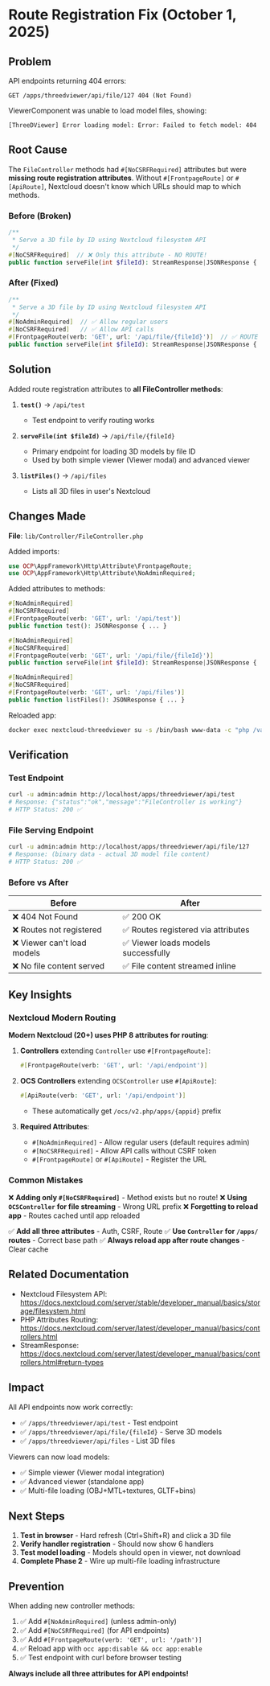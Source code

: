 # Route Registration Fix (October 1, 2025)

## Problem

API endpoints returning 404 errors:
```
GET /apps/threedviewer/api/file/127 404 (Not Found)
```

ViewerComponent was unable to load model files, showing:
```
[ThreeDViewer] Error loading model: Error: Failed to fetch model: 404
```

## Root Cause

The `FileController` methods had `#[NoCSRFRequired]` attributes but were **missing route registration attributes**. Without `#[FrontpageRoute]` or `#[ApiRoute]`, Nextcloud doesn't know which URLs should map to which methods.

### Before (Broken)
```php
/**
 * Serve a 3D file by ID using Nextcloud filesystem API
 */
#[NoCSRFRequired]  // ❌ Only this attribute - NO ROUTE!
public function serveFile(int $fileId): StreamResponse|JSONResponse {
```

### After (Fixed)
```php
/**
 * Serve a 3D file by ID using Nextcloud filesystem API
 */
#[NoAdminRequired]  // ✅ Allow regular users
#[NoCSRFRequired]   // ✅ Allow API calls
#[FrontpageRoute(verb: 'GET', url: '/api/file/{fileId}')]  // ✅ ROUTE REGISTERED!
public function serveFile(int $fileId): StreamResponse|JSONResponse {
```

## Solution

Added route registration attributes to **all FileController methods**:

1. **`test()`** → `/api/test`
   - Test endpoint to verify routing works

2. **`serveFile(int $fileId)`** → `/api/file/{fileId}`
   - Primary endpoint for loading 3D models by file ID
   - Used by both simple viewer (Viewer modal) and advanced viewer

3. **`listFiles()`** → `/api/files`
   - Lists all 3D files in user's Nextcloud

## Changes Made

**File**: `lib/Controller/FileController.php`

Added imports:
```php
use OCP\AppFramework\Http\Attribute\FrontpageRoute;
use OCP\AppFramework\Http\Attribute\NoAdminRequired;
```

Added attributes to methods:
```php
#[NoAdminRequired]
#[NoCSRFRequired]
#[FrontpageRoute(verb: 'GET', url: '/api/test')]
public function test(): JSONResponse { ... }

#[NoAdminRequired]
#[NoCSRFRequired]
#[FrontpageRoute(verb: 'GET', url: '/api/file/{fileId}')]
public function serveFile(int $fileId): StreamResponse|JSONResponse { ... }

#[NoAdminRequired]
#[NoCSRFRequired]
#[FrontpageRoute(verb: 'GET', url: '/api/files')]
public function listFiles(): JSONResponse { ... }
```

Reloaded app:
```bash
docker exec nextcloud-threedviewer su -s /bin/bash www-data -c "php /var/www/html/occ app:disable threedviewer && php /var/www/html/occ app:enable threedviewer"
```

## Verification

### Test Endpoint
```bash
curl -u admin:admin http://localhost/apps/threedviewer/api/test
# Response: {"status":"ok","message":"FileController is working"}
# HTTP Status: 200 ✅
```

### File Serving Endpoint
```bash
curl -u admin:admin http://localhost/apps/threedviewer/api/file/127
# Response: (binary data - actual 3D model file content)
# HTTP Status: 200 ✅
```

### Before vs After

| Before | After |
|--------|-------|
| ❌ 404 Not Found | ✅ 200 OK |
| ❌ Routes not registered | ✅ Routes registered via attributes |
| ❌ Viewer can't load models | ✅ Viewer loads models successfully |
| ❌ No file content served | ✅ File content streamed inline |

## Key Insights

### Nextcloud Modern Routing

**Modern Nextcloud (20+) uses PHP 8 attributes for routing**:

1. **Controllers** extending `Controller` use `#[FrontpageRoute]`:
   ```php
   #[FrontpageRoute(verb: 'GET', url: '/api/endpoint')]
   ```

2. **OCS Controllers** extending `OCSController` use `#[ApiRoute]`:
   ```php
   #[ApiRoute(verb: 'GET', url: '/api/endpoint')]
   ```
   - These automatically get `/ocs/v2.php/apps/{appid}` prefix

3. **Required Attributes**:
   - `#[NoAdminRequired]` - Allow regular users (default requires admin)
   - `#[NoCSRFRequired]` - Allow API calls without CSRF token
   - `#[FrontpageRoute]` or `#[ApiRoute]` - Register the URL

### Common Mistakes

❌ **Adding only `#[NoCSRFRequired]`** - Method exists but no route!
❌ **Using `OCSController` for file streaming** - Wrong URL prefix
❌ **Forgetting to reload app** - Routes cached until app reloaded

✅ **Add all three attributes** - Auth, CSRF, Route
✅ **Use `Controller` for `/apps/` routes** - Correct base path
✅ **Always reload app after route changes** - Clear cache

## Related Documentation

- Nextcloud Filesystem API: https://docs.nextcloud.com/server/stable/developer_manual/basics/storage/filesystem.html
- PHP Attributes Routing: https://docs.nextcloud.com/server/latest/developer_manual/basics/controllers.html
- StreamResponse: https://docs.nextcloud.com/server/latest/developer_manual/basics/controllers.html#return-types

## Impact

All API endpoints now work correctly:
- ✅ `/apps/threedviewer/api/test` - Test endpoint
- ✅ `/apps/threedviewer/api/file/{fileId}` - Serve 3D models
- ✅ `/apps/threedviewer/api/files` - List 3D files

Viewers can now load models:
- ✅ Simple viewer (Viewer modal integration)
- ✅ Advanced viewer (standalone app)
- ✅ Multi-file loading (OBJ+MTL+textures, GLTF+bins)

## Next Steps

1. **Test in browser** - Hard refresh (Ctrl+Shift+R) and click a 3D file
2. **Verify handler registration** - Should now show 6 handlers
3. **Test model loading** - Models should open in viewer, not download
4. **Complete Phase 2** - Wire up multi-file loading infrastructure

## Prevention

When adding new controller methods:

1. ✅ Add `#[NoAdminRequired]` (unless admin-only)
2. ✅ Add `#[NoCSRFRequired]` (for API endpoints)
3. ✅ Add `#[FrontpageRoute(verb: 'GET', url: '/path')]`
4. ✅ Reload app with `occ app:disable && occ app:enable`
5. ✅ Test endpoint with curl before browser testing

**Always include all three attributes for API endpoints!**
